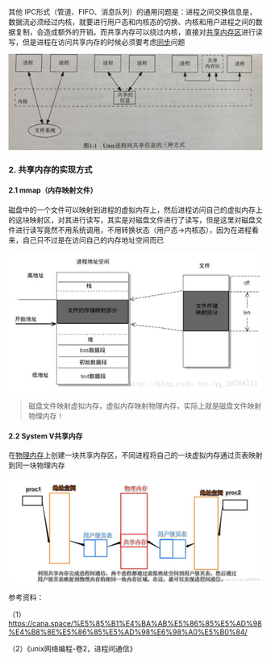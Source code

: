 

其他 IPC形式（管道、FIFO、消息队列）的通用问题是：进程之间交换信息是，数据流必须经过内核，就要进行用户态和内核态的切换、内核和用户进程之间的数据复制，会造成额外的开销。而共享内存可以绕过内核，直接对<u>共享内存区</u>进行读写，但是进程在访问共享内存的时候必须要考虑<u>同步</u>问题

![4ED4A595F06036CBEE114CBC6EE61FA4](https://raw.githubusercontent.com/Vio1ette/blog-img/main/4ED4A595F06036CBEE114CBC6EE61FA4.png)

### 2. 共享内存的实现方式

#### 2.1 mmap（内存映射文件）

磁盘中的一个文件可以映射到进程的虚拟内存上，然后进程访问自己的虚拟内存上的这块映射区，对其进行读写，其实是对磁盘文件进行了读写，但是这里对磁盘文件进行读写竟然不用系统调用，不用转换状态（用户态->内核态），因为在进程看来，自己只不过是在访问自己的内存地址空间而已

![img](https://raw.githubusercontent.com/Vio1ette/blog-img/main/20200917180729.png)

> 磁盘文件映射虚拟内存，虚拟内存映射物理内存，实际上就是磁盘文件映射物理内存！

#### 2.2 System V共享内存

在<u>物理内存</u>上创建一块共享内存区，不同进程将自己的一块虚拟内存通过页表映射到同一块物理内存

![img](https://raw.githubusercontent.com/Vio1ette/blog-img/main/20200917180539.png)



参考资料：

（1）https://cana.space/%E5%85%B1%E4%BA%AB%E5%86%85%E5%AD%98%E4%B8%8E%E5%86%85%E5%AD%98%E6%98%A0%E5%B0%84/

（2）《unix网络编程-卷2，进程间通信》
